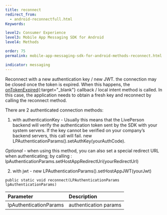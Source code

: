 ```yaml
---
title: reconnect
redirect_from:
  - android-reconnectfull.html
Keywords:

level2: Consumer Experience
level3: Mobile App Messaging SDK for Android
level4: Methods

order: 75
permalink: mobile-app-messaging-sdk-for-android-methods-reconnect.html

indicator: messaging
---
```


Reconnect with a new authentication key / new JWT. the connection may be closed once the token is expired. When this happens, the [onTokenExpired](android-callbacks-index.html#token-expired){:target="_blank"} callback / local intent method is called. In this case, the application needs to obtain a fresh key and reconnect by calling the reconnect method.


There are 2 authenticated connection methods:

 1. with authenticationKey - Usually this means that the LivePerson backend will verify the authentication token sent by the SDK with your system servers. If the key cannot be verified on your company’s backend servers, this call will fail.
  new LPAuthenticationParams().setAuthKey(yourAuthCode).

_Optional_ - when using this method, you can also set a special redirect URL when authenticating; by calling : lpAuthenticationParams.setHostAppRedirectUri(yourRedirectUrl)

 2. with jwt - new LPAuthenticationParams().setHostAppJWT(yourJwt)



`public static void reconnect(LPAuthenticationParams lpAuthenticationParams)`

| Parameter | Description |
| :--- | :--- |
| lpAuthenticationParams | authentication params |
